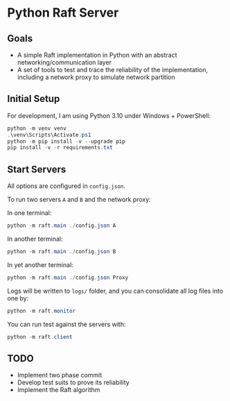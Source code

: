 # Python Raft Server

## Goals

- A simple Raft implementation in Python with an abstract networking/communication layer
- A set of tools to test and trace the reliability of the implementation, including a network proxy to simulate network partition

## Initial Setup

For development, I am using Python 3.10 under Windows + PowerShell:

```powershell
python -m venv venv
.\venv\Scripts\Activate.ps1
python -m pip install -v --upgrade pip 
pip install -v -r requirements.txt
```

## Start Servers

All options are configured in `config.json`.

To run two servers `A` and `B` and the network proxy:

In one terminal:

```powershell
python -m raft.main ./config.json A
```

In another terminal:

```powershell
python -m raft.main ./config.json B
```

In yet another terminal:

```powershell
python -m raft.main ./config.json Proxy
```

Logs will be written to `logs/` folder, and you can consolidate all log files into one by:

```powershell
python -m raft.monitor
```

You can run test against the servers with:

```powershell
python -m raft.client
```

## TODO

- Implement two phase commit
- Develop test suits to prove its reliability
- Implement the Raft algorithm
